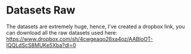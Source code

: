 # Datasets Raw

The datasets are extremely huge, hence, I've created a dropbox link, you can download all the raw datasets used here: <br>
https://www.dropbox.com/sh/4cwgeaqo26xa4oz/AABloOT-IQQLdScS8MUKe5Xba?dl=0

